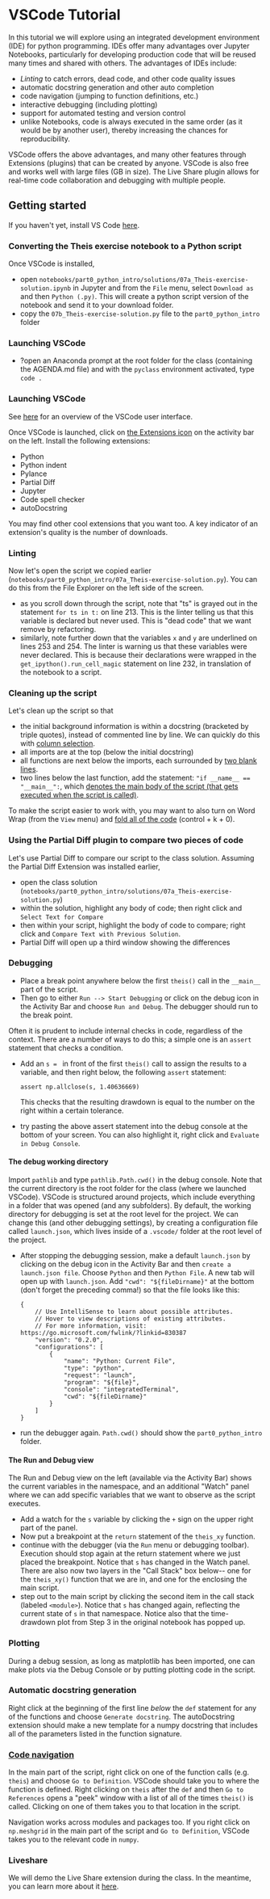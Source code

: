 # VSCode Tutorial
In this tutorial we will explore using an integrated development environment (IDE) for python programming. IDEs offer many advantages over Jupyter Notebooks, particularly for developing production code that will be reused many times and shared with others. The advantages of IDEs include:  
* *Linting* to catch errors, dead code, and other code quality issues
* automatic docstring generation and other auto completion
* code navigation (jumping to function definitions, etc.)
* interactive debugging (including plotting)
* support for automated testing and version control
* unlike Notebooks, code is always executed in the same order (as it would be by another user), thereby increasing the chances for reproducibility.

VSCode offers the above advantages, and many other features through Extensions (plugins) that can be created by anyone. VSCode is also free and works well with large files (GB in size). The Live Share plugin allows for real-time code collaboration and debugging with multiple people.

## Getting started
If you haven't yet, install VS Code [here](https://code.visualstudio.com/download).

### Converting the Theis exercise notebook to a Python script
Once VSCode is installed, 
* open ``notebooks/part0_python_intro/solutions/07a_Theis-exercise-solution.ipynb`` in Jupyter and from the ``File`` menu, select ``Download as`` and then ``Python (.py)``. This will create a python script version of the notebook and send it to your download folder.
* copy the ``07b_Theis-exercise-solution.py`` file to the ``part0_python_intro`` folder

### Launching VSCode
* ?open an Anaconda prompt at the root folder for the class (containing the AGENDA.md file) and with the ``pyclass`` environment activated, type ``code .``

### Launching VSCode
See [here](https://code.visualstudio.com/docs/getstarted/userinterface) for an overview of the VSCode user interface.

Once VSCode is launched, click on [the Extensions icon](https://code.visualstudio.com/docs/editor/extension-marketplace) on the activity bar on the left. Install the following extensions:  
* Python
* Python indent
* Pylance
* Partial Diff
* Jupyter
* Code spell checker
* autoDocstring

You may find other cool extensions that you want too. A key indicator of an extension's quality is the number of downloads.

### Linting
Now let's open the script we copied earlier (``notebooks/part0_python_intro/07a_Theis-exercise-solution.py``). You can do this from the File Explorer on the left side of the screen.

* as you scroll down through the script, note that "ts" is grayed out in the statement ``for ts in t:`` on line 213. This is the linter telling us that this variable is declared but never used. This is "dead code" that we want remove by refactoring.
* similarly, note further down that the variables ``x`` and ``y`` are underlined on lines 253 and 254. The linter is warning us that these variables were never declared. This is because their declarations were wrapped in the ``get_ipython().run_cell_magic`` statement on line 232, in translation of the notebook to a script.

### Cleaning up the script
Let's clean up the script so that  
* the initial background information is within a docstring (bracketed by triple quotes), instead of commented line by line. We can quickly do this with [column selection](https://code.visualstudio.com/docs/editor/codebasics#_column-box-selection).
* all imports are at the top (below the initial docstring)
* all functions are next below the imports, each surrounded by [two blank lines](https://peps.python.org/pep-0008/#blank-lines).
* two lines below the last function, add the statement: ``"if __name__ == "__main__":``, which [denotes the main body of the script (that gets executed when the script is called)](https://stackoverflow.com/questions/419163/what-does-if-name-main-do). 

To make the script easier to work with, you may want to also turn on Word Wrap (from the ``View`` menu) and [fold all of the code](https://code.visualstudio.com/docs/editor/codebasics#_folding) (control + k + 0).

### Using the Partial Diff plugin to compare two pieces of code
Let's use Partial Diff to compare our script to the class solution. Assuming the Partial Diff Extension was installed earlier,
* open the class solution (``notebooks/part0_python_intro/solutions/07a_Theis-exercise-solution.py``)
* within the solution, highlight any body of code; then right click and ``Select Text for Compare``
* then within your script, highlight the body of code to compare; right click and ``Compare Text with Previous Solution``.
* Partial Diff will open up a third window showing the differences

### Debugging  
* Place a break point anywhere below the first ``theis()`` call in the ``__main__`` part of the script. 
* Then go to either ``Run --> Start Debugging`` or click on the debug icon in the Activity Bar and choose ``Run and Debug``. The debugger should run to the break point.

Often it is prudent to include internal checks in code, regardless of the context. There are a number of ways to do this; a simple one is an ``assert`` statement that checks a condition.

* Add an ``s = `` in front of the first ``theis()`` call to assign the results to a variable, and then right below, the following ``assert`` statement:
    ```
    assert np.allclose(s, 1.40636669)
    ```
    This checks that the resulting drawdown is equal to the number on the right within a certain tolerance. 

* try pasting the above assert statement into the debug console at the bottom of your screen. You can also highlight it, right click and ``Evaluate in Debug Console``.

#### The debug working directory
Import ``pathlib`` and type ``pathlib.Path.cwd()`` in the debug console. Note that the current directory is the root folder for the class (where we launched VSCode). VSCode is structured around projects, which include everything in a folder that was opened (and any subfolders). By default, the working directory for debugging is set at the root level for the project. We can change this (and other debugging settings), by creating a configuration file called ``launch.json``, which lives inside of a ``.vscode/`` folder at the root level of the project.

* After stopping the debugging session, make a default ``launch.json`` by clicking on the debug icon in the Activity Bar and then ``create a launch.json file``. Choose ``Python`` and then ``Python File``. A new tab will open up with ``launch.json``. Add ``"cwd": "${fileDirname}"`` at the bottom (don't forget the preceding comma!) so that the file looks like this:

    ```
    {
        // Use IntelliSense to learn about possible attributes.
        // Hover to view descriptions of existing attributes.
        // For more information, visit: https://go.microsoft.com/fwlink/?linkid=830387
        "version": "0.2.0",
        "configurations": [
            {
                "name": "Python: Current File",
                "type": "python",
                "request": "launch",
                "program": "${file}",
                "console": "integratedTerminal",
                "cwd": "${fileDirname}"
            }
        ]
    }

* run the debugger again. ``Path.cwd()`` should show the ``part0_python_intro`` folder.

#### The Run and Debug view
The Run and Debug view on the left (available via the Activity Bar) shows the current variables in the namespace, and an additional "Watch" panel where we can add specific variables that we want to observe as the script executes. 
* Add a watch for the ``s`` variable by clicking the ``+`` sign on the upper right part of the panel. 
* Now put a breakpoint at the ``return`` statement of the ``theis_xy`` function.
* continue with the debugger (via the ``Run`` menu or debugging toolbar). Execution should stop again at the return statement where we just placed the breakpoint. Notice that ``s`` has changed in the Watch panel. There are also now two layers in the "Call Stack" box below-- one for the ``theis_xy()`` function that we are in, and one for the enclosing the main script.
* step out to the main script by clicking the second item in the call stack (labeled ``<module>``). Notice that ``s`` has changed again, reflecting the current state of ``s`` in that namespace. Notice also that the time-drawdown plot from Step 3 in the original notebook has popped up. 

### Plotting
During a debug session, as long as matplotlib has been imported, one can make plots via the Debug Console or by putting plotting code in the script.

### Automatic docstring generation
Right click at the beginning of the first line *below* the ``def`` statement for any of the functions and choose ``Generate docstring``. The autoDocstring extension should make a new template for a numpy docstring that includes all of the parameters listed in the function signature.

### [Code navigation](https://code.visualstudio.com/docs/editor/editingevolved)
In the main part of the script, right click on one of the function calls (e.g. ``theis``) and choose ``Go to Definition``. VSCode should take you to where the function is defined. Right clicking on ``theis`` after the ``def`` and then ``Go to References`` opens a "peek" window with a list of all of the times ``theis()`` is called. Clicking on one of them takes you to that location in the script.

Navigation works across modules and packages too. If you right click on ``np.meshgrid`` in the main part of the script and ``Go to Definition``, VSCode takes you to the relevant code in ``numpy``.

### Liveshare
We will demo the Live Share extension during the class. In the meantime, you can learn more about it [here](https://code.visualstudio.com/learn/collaboration/live-share).